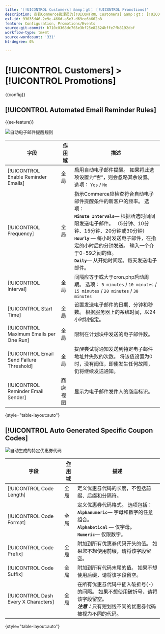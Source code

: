 ```yaml
---
title: '[!UICONTROL Customers] &amp；gt； [!UICONTROL Promotions]'
description: 查看Commerce管理员的[!UICONTROL Customers] &amp；gt； [!UICONTROL Promotions]页面上的配置设置。
exl-id: 93035d46-2e9e-466d-a5e3-d69ce6b662b8
feature: Configuration, Promotions/Events
source-git-commit: b710c0368dc765e3bf25e82324bffe7fb8192dbf
workflow-type: tm+mt
source-wordcount: '331'
ht-degree: 0%

---
```


# [!UICONTROL Customers] > [!UICONTROL Promotions]

{{config}}

## [!UICONTROL Automated Email Reminder Rules]

{{ee-feature}}

![自动电子邮件提醒规则](./assets/promotions-automated-email-reminder-rules.png)<!-- zoom -->

<!-- [Automated Email Reminder Rules](https://docs.magento.com/user-guide/marketing/email-reminder-rules-configure.html) -->

| 字段 | [作用域](../../getting-started/websites-stores-views.md#scope-settings) | 描述 |
|--- |--- |--- |
| [!UICONTROL Enable Reminder Emails] | 全局 | 启用自动电子邮件提醒。 如果将此选项设置为“否”，则会忽略其余设置。 选项： `Yes` / `No` |
| [!UICONTROL Frequency] | 全局 | 指示Commerce应检查符合自动电子邮件提醒条件的新客户的频率。 选项： <br/>**`Minute Intervals`**— 根据所选时间间隔发送电子邮件。 （5分钟、10分钟、15分钟、20分钟或30分钟）<br/>**`Hourly`** — 每小时发送电子邮件，在指定的小时后的分钟发送。 输入一个介于0-59之间的值。 <br/>**`Daily`**— 从开始时间起，每天发送电子邮件。 |
| [!UICONTROL Interval] | 全局 | 间隔应等于或大于cron.php启动周期。 选项： `5 minutes` / `10 minutes` / `15 minutes` / `20 minutes` / `30 minutes` |
| [!UICONTROL Start Time] | 全局 | 设置发送电子邮件的日期、分钟和秒数。 根据服务器上的系统时间，以24小时制指定。 |
| [!UICONTROL Maximum Emails per One Run] | 全局 | 限制在计划块中发送的电子邮件数。 |
| [!UICONTROL Email Send Failure Threshold] | 全局 | 提醒尝试将通知发送到特定电子邮件地址并失败的次数。 将该值设置为0时，没有阈值，即使发生任何故障，仍将继续发送通知。 |
| [!UICONTROL Reminder Email Sender] | 商店视图 | 显示为电子邮件发件人的商店标识。 |

{style="table-layout:auto"}

## [!UICONTROL Auto Generated Specific Coupon Codes]

![自动生成的特定优惠券代码](./assets/promotions-auto-generated-specific-coupon-codes.png)<!-- zoom -->

<!-- [Auto Generated Specific Coupon Codes](https://docs.magento.com/user-guide/marketing/price-rules-cart-coupon-code-configure.md  -->

| 字段 | [作用域](../../getting-started/websites-stores-views.md#scope-settings) | 描述 |
|--- |--- |--- |
| [!UICONTROL Code Length] | 全局 | 定义优惠券代码的长度，不包括前缀、后缀和分隔符。 |
| [!UICONTROL Code Format] | 全局 | 定义优惠券代码格式。 选项包括：<br/>**`Alphanumeric`**— 字母和数字的任意组合。<br/>**`Alphabetical`** — 仅字母。 <br/>**`Numeric`**— 仅限数字。 |
| [!UICONTROL Code Prefix] | 全局 | 附加到所有优惠券代码开头的值。 如果您不想使用前缀，请将该字段留空。 |
| [!UICONTROL Code Suffix] | 全局 | 附加到所有代码末尾的值。 如果不想使用后缀，请将该字段留空。 |
| [!UICONTROL Dash Every X Characters] | 全局 | 在所有优惠券代码中插入破折号(-)的间隔。 如果不想使用破折号，请将该字段留空。 <br/>_**注意：**_&#x200B;只有短划线不同的优惠券代码被视为不同的代码。 |

{style="table-layout:auto"}
